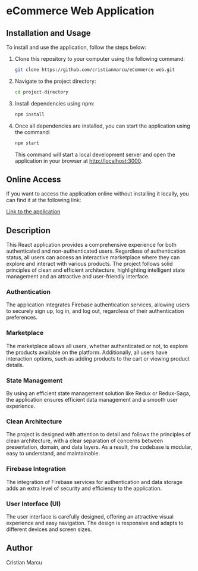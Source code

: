 # eCommerce Web Application

## Installation and Usage

To install and use the application, follow the steps below:

1. Clone this repository to your computer using the following command:

   ```bash
   git clone https://github.com/cristianmarcu/eCommerce-web.git
   ```

2. Navigate to the project directory:

   ```bash
   cd project-directory
   ```

3. Install dependencies using npm:

   ```bash
   npm install
   ```

4. Once all dependencies are installed, you can start the application using the command:

   ```bash
   npm start
   ```

   This command will start a local development server and open the application in your browser at [http://localhost:3000](http://localhost:3000).

## Online Access

If you want to access the application online without installing it locally, you can find it at the following link:

[Link to the application](https://verdant-moonbeam-60394b.netlify.app/)

## Description

This React application provides a comprehensive experience for both authenticated and non-authenticated users. Regardless of authentication status, all users can access an interactive marketplace where they can explore and interact with various products. The project follows solid principles of clean and efficient architecture, highlighting intelligent state management and an attractive and user-friendly interface.

### Authentication

The application integrates Firebase authentication services, allowing users to securely sign up, log in, and log out, regardless of their authentication preferences.

### Marketplace

The marketplace allows all users, whether authenticated or not, to explore the products available on the platform. Additionally, all users have interaction options, such as adding products to the cart or viewing product details.

### State Management

By using an efficient state management solution like Redux or Redux-Saga, the application ensures efficient data management and a smooth user experience.

### Clean Architecture

The project is designed with attention to detail and follows the principles of clean architecture, with a clear separation of concerns between presentation, domain, and data layers. As a result, the codebase is modular, easy to understand, and maintainable.

### Firebase Integration

The integration of Firebase services for authentication and data storage adds an extra level of security and efficiency to the application.

### User Interface (UI)

The user interface is carefully designed, offering an attractive visual experience and easy navigation. The design is responsive and adapts to different devices and screen sizes.

## Author

Cristian Marcu
